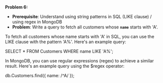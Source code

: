  **Problem 6:**

- **Prerequisite**: Understand using string patterns in SQL (LIKE clause) / using regex in MongoDB
- **Problem**: Write a query to fetch all customers whose **`name`** starts with 'A'.


To fetch all customers whose name starts with 'A' in SQL, you can use the LIKE clause with the pattern 'A%'. Here's an example query:

SELECT * FROM Customers WHERE name LIKE 'A%';

In MongoDB, you can use regular expressions (regex) to achieve a similar result. Here's an example query using the $regex operator:

db.Customers.find({ name: /^A/ });
